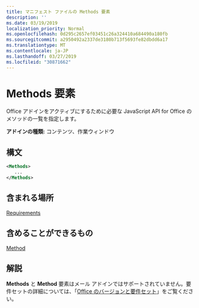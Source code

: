 ```yaml
---
title: マニフェスト ファイルの Methods 要素
description: ''
ms.date: 03/19/2019
localization_priority: Normal
ms.openlocfilehash: 0d295c2657ef03451c26a324410a684490a180fb
ms.sourcegitcommit: a2950492a2337de3180b713f5693fe82dbdd6a17
ms.translationtype: MT
ms.contentlocale: ja-JP
ms.lasthandoff: 03/27/2019
ms.locfileid: "30871662"
---
```

# <a name="methods-element"></a>Methods 要素

Office アドインをアクティブにするために必要な JavaScript API for Office のメソッドの一覧を指定します。

**アドインの種類:** コンテンツ、作業ウィンドウ

## <a name="syntax"></a>構文

```XML
<Methods>
   ...
</Methods>
```

## <a name="contained-in"></a>含まれる場所

[Requirements](requirements.md)

## <a name="can-contain"></a>含めることができるもの

[Method](method.md)

## <a name="remarks"></a>解説

**Methods** と **Method** 要素はメール アドインではサポートされていません。要件セットの詳細については、「[Office のバージョンと要件セット](/office/dev/add-ins/develop/office-versions-and-requirement-sets)」をご覧ください。

